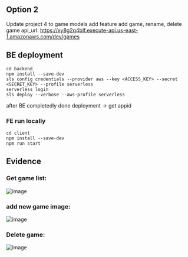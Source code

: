 ## Option 2

Update project 4 to game models
add feature add game, rename, delete game
api_url: https://xy8g2q4blf.execute-api.us-east-1.amazonaws.com/dev/games

## BE deployment
```
cd backend
npm install --save-dev
sls config credentials --provider aws --key <ACCESS_KEY> --secret <SECRET_KEY> --profile serverless
serverless login
sls deploy --verbose --aws-profile serverless
```
after BE completedly done deployment -> get appid
### FE run locally

```
cd client
npm install --save-dev
npm run start
```

## Evidence

### Get game list:
![image](https://github.com/baominh03/baolm1_cloud_dev_capstone/assets/39981269/25924978-cdea-44e4-a56a-ad15196284c3)

### add new game image:
![image](https://github.com/baominh03/baolm1_cloud_dev_capstone/assets/39981269/ccbffc7c-0b34-4334-a262-6e8f0431133c)

### Delete game:
![image](https://github.com/baominh03/baolm1_cloud_dev_capstone/assets/39981269/419996bb-6d2e-4b3f-b7f8-cfa948881248)
